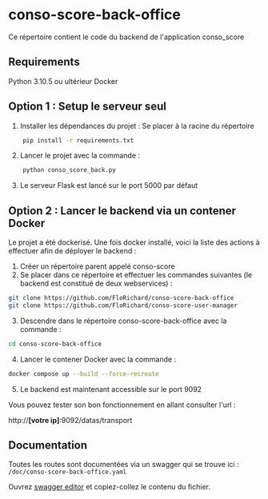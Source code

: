 # conso-score-back-office

Ce répertoire contient le code du backend de l'application conso_score

## Requirements

Python 3.10.5 ou ultérieur
Docker

## Option 1 : Setup le serveur seul

1. Installer les dépendances du projet :
   Se placer à la racine du répertoire

```bash
    pip install -r requirements.txt
```

2. Lancer le projet avec la commande :

```bash
    python conso_score_back.py
```

3. Le serveur Flask est lancé sur le port 5000 par défaut

## Option 2 : Lancer le backend via un contener Docker

Le projet a été dockerisé.
Une fois docker installé, voici la liste des actions à effectuer afin de déployer le backend :

1. Créer un répertoire parent appelé conso-score
2. Se placer dans ce répertoire et effectuer les commandes suivantes (le backend est constitué de deux webservices) :

```bash
git clone https://github.com/FloRichard/conso-score-back-office
git clone https://github.com/FloRichard/conso-score-user-manager
```

3. Descendre dans le répertoire conso-score-back-office avec la commande :

```bash
cd conso-score-back-office
```

4. Lancer le contener Docker avec la commande :

```bash
docker compose up --build --force-recreate
```

5. Le backend est maintenant accessible sur le port 9092

Vous pouvez tester son bon fonctionnement en allant consulter l'url :

http://**[votre ip]**:9092/datas/transport

## Documentation

Toutes les routes sont documentées via un swagger qui se trouve ici : `/doc/conso-score-back-office.yaml`

Ouvrez [swagger editor](https://editor.swagger.io/) et copiez-collez le contenu du fichier.
